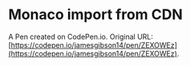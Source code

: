# Monaco import from CDN

A Pen created on CodePen.io. Original URL: [https://codepen.io/jamesgibson14/pen/ZEXOWEz](https://codepen.io/jamesgibson14/pen/ZEXOWEz).

